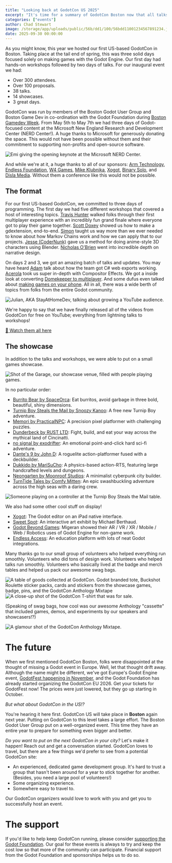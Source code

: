 ```yaml
---
title: "Looking back at GodotCon US 2025"
excerpt: "It's time for a summary of GodotCon Boston now that all talks are available on Youtube."
categories: ["events"]
author: Chad Stewart
image: /storage/app/uploads/public/56b/dd1/100/56bdd11001234567891234.jpg
date: 2025-09-30 00:00:00
---
```


As you might know, this year we hosted our first US-based GodotCon in Boston. Taking place at the tail end of spring, this was three solid days focused solely on making games with the Godot Engine. Our first day had hands-on workshops followed by two days of talks. For our inaugural event we had:

* Over 300 attendees.
* Over 100 proposals.
* 38 talks.
* 14 showcases.
* 3 great days.

GodotCon was run by members of the Boston Godot User Group and Boston Game Dev in co-ordination with the Godot Foundation during [Boston Gamedev Week](https://gamedev.boston/). From May 5th to May 7th we had three days of Godot-focused content at the Microsoft New England Research and Development Center (NERD Center!). A huge thanks to Microsoft for generously donating the space. This would not have been possible without them and their commitment to supporting non-profits and open-source software.

![Emi giving the opening keynote at the Microsoft NERD Center.](/storage/app/uploads/public/56b/dd1/100/56bdd110020250506091817.webp)

And while we're at it, a huge thanks to all of our sponsors: [Arm Technology](https://www.arm.com/), [Endless Foundation](https://www.endlessglobal.com/the-endless-foundation), [W4 Games](https://www.w4games.com/), [Mike Klubnika](https://mikeklubnika.com/), [Xogot](https://xogot.com/), [Binary Solo](https://www.binarysolo.com/), and [Disla Media](https://dislamedia.com/). Without them a conference like this would not be possible.

## The format

For our first US-based GodotCon, we committed to three days of programming. The first day we had five different workshops that covered a host of interesting topics. [Travis Hunter](https://www.youtube.com/watch?v=tK2ACXUGcrY) walked folks through their first multiplayer experience with an incredibly fun grand finale where everyone got to play their game together. [Scott Doxey](https://www.youtube.com/watch?v=JqL_oZ9SG7Q) showed us how to make a gdextension, end-to-end. [Simon](https://www.youtube.com/watch?v=wWD7OCx7tNs) taught us way more than we ever needed to know about how Markov Chains work and how we can apply that to our projects. [Jesse (CoderNunk)](https://www.youtube.com/watch?v=k1GvvrkIq-8) gave us a method for doing anime-style 3D characters using Blender. [Nicholas O'Brien](https://www.youtube.com/watch?v=f0CsbuHDr44) went into incredible depth on narrative design.

On days 2 and 3, we got an amazing batch of talks and updates. You may have heard [Adam](https://www.youtube.com/watch?v=u_WMJG0menc) talk about how the team got C# web exports working. [Acerola](https://www.youtube.com/watch?v=fiyf4XPanf4) took us super in-depth with Compositor Effects. We got a inside look at converting [Domekeeper to multiplayer](https://www.youtube.com/watch?v=MEZoKKAoUAU). And some dufus even talked about [making games on your phone](https://www.youtube.com/watch?v=qoCWp_oP9Ng). All in all, there was a wide berth of topics from folks from the entire Godot community.

![Julian, AKA StayAtHomeDev, talking about growing a YouTube audience.](/storage/app/uploads/public/56b/dd1/100/56bdd11001234567891233.webp)

We're happy to say that we have finally released all of the videos from GodotCon for free on YouTube;  everything from lightning talks to workshops!

[🔗 Watch them all here](https://www.youtube.com/watch?v=fiyf4XPanf4&list=PLeG_dAglpVo5oOrjQqDTMQadVDqe1Zsom)

## The showcase

In addition to the talks and workshops, we were able to put on a small games showcase. 

![Shot of the Garage, our showcase venue, filled with people playing games.](/storage/app/uploads/public/56b/dd1/100/56bdd1100171748217.jpg)

In no particular order:

* [Burrito Bear by SpaceOrca](https://store.steampowered.com/app/1941420/Burrito_Bear/): Eat burritos, avoid garbage in three bold, beautiful, shiny dimensions.
* [Turnip Boy Steals the Mail by Snoozy Kanoo](https://store.steampowered.com/app/3660860/Turnip_Boy_Steals_the_Mail/): A free new Turnip Boy adventure.
* [Memori by PracticalNPC](https://store.steampowered.com/app/1712700/Memori/): A precision pixel platformer with challenging puzzles.
* [Dunderbeck by RUST LTD](https://store.steampowered.com/app/2477750/Dunderbeck/): Fight, build, and eat your way across the mythical land of Cincinatti. 
* [no signal by exodrifter](https://store.steampowered.com/app/2840590/no_signal/): An emotional point-and-click hard sci-fi adventure.
* [Dante's 9 by John D](https://store.steampowered.com/app/3293350/Dantes_9/): A roguelite action-platformer fused with a deckbuilder.
* [Dukkido by MariSuCho](https://store.steampowered.com/app/3186280/Dukkido/): A physics-based action-RTS, featuring large handcrafted levels and dungeons.
* [Neongarten by Moonroof Studios](https://store.steampowered.com/app/3211750/Neongarten/): A minimalist cyberpunk city builder.
* [TurnTide Tales by Comfy Mitten](https://www.comfymitten.games/devlog/turntide-tales): An epic swashbuckling adventure across the high seas with a daring crew.

![Someone playing on a controller at the Turnip Boy Steals the Mail table.](/storage/app/uploads/public/56b/dd1/100/56bdd11005214.webp)

We also had some other cool stuff on display!
* [Xogot](https://xogot.com/): The Godot editor on an iPad native interface.
* [Sweet Spot](https://www.youtube.com/watch?v=b-NQg4g9o0Q): An interactive art exhibit by Michael Berthaud.
* [Godot Beyond Games](https://migeran.com/): Migeran showed their AR / VR / XR / Mobile / Web / Robotics uses of Godot Engine for non-game work.
* [Endless Access](https://www.endlessglobal.com/foundation/access): An education platform with lots of neat Godot integrations.

Many thanks go to our small group of volunteers who helped everything run smoothly. Volunteers who did tons of design work. Volunteers who helped talks run smoothly. Volunteers who basically lived at the badge and merch tables and helped us pack our awesome swag bags. 

![A table of goods collected at GodotCon. Godot branded tote, Buckshot Roulette sticker packs, cards and stickers from the showcase games, badge, pins, and the GodotCon Anthology Mixtape](/storage/app/uploads/public/56b/dd1/100/56bdd110020250508221757.webp)![A close-up shot of the GodotCon T-shirt that was for sale.](/storage/app/uploads/public/56b/dd1/100/56bdd11005193.webp)

(Speaking of swag bags, how cool was our awesome Anthology "cassette" that included games, demos, and experiments by our speakers and showcasers!?)

![A glamour shot of the GodotCon Anthology Mixtape.](/storage/app/uploads/public/56b/dd1/100/56bdd110020250506231922551.webp)

# The future

When we first mentioned GodotCon Boston, folks were disappointed at the thought of missing a Godot event in Europe. Well, let that thought drift away. Although the name might be different, we've got Europe's Godot Engine event, [GodotFest happening in November](https://godotfest.com/), and the Godot Foundation has already started organizing the GodotCon EU 2026. Get your tickets for GodotFest now! The prices were just lowered, but they go up starting in October.

*But what about GodotCon in the US!?*

You're hearing it here first. GodotCon US will take place in **Boston** again next year. Putting on GodotCon to this level takes a large effort. The Boston Godot User Group put on a well-organized event. This time they have an entire year to prepare for something even bigger and better.

*Do you want to put on the next GodotCon in your city?* Let's make it happen! Reach out and get a conversation started. GodotCon loves to travel, but there are a few things we'd prefer to see from a potential GodotCon site:

* An experienced, dedicated game development group. It's hard to trust a group that hasn't been around for a year to stick together for another. (Besides, you need a large pool of volunteers!)
* Some organizing experience.
* Somewhere easy to travel to.

Our GodotCon organizers would love to work with you and get you to successfully host an event.

# The support

If you'd like to help keep GodotCon running, please consider [supporting the Godot Foundation](https://fund.godotengine.org/). Our goal for these events is always to try and keep the cost low so that more of the community can participate. Financial support from the Godot Foundation and sponsorships helps us to do so.